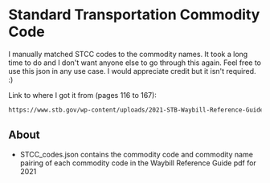 # Standard Transportation Commodity Code

I manually matched STCC codes to the commodity names. It took a long time to do and I don't want anyone else to go through this again. Feel free to use this json in any use case. I would appreciate credit but it isn't required. :) 

Link to where I got it from (pages 116 to 167):

```bash
https://www.stb.gov/wp-content/uploads/2021-STB-Waybill-Reference-Guide-V2.pdf
```
## About
 - STCC_codes.json contains the commodity code and commodity name pairing of each commodity code in the Waybill Reference Guide pdf for 2021
